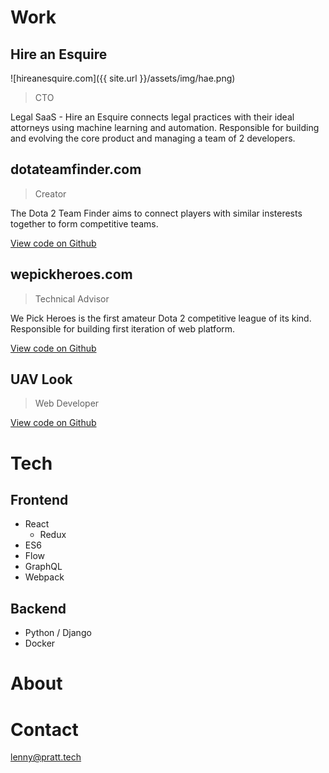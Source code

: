 # Work

## Hire an Esquire

![hireanesquire.com]({{ site.url }}/assets/img/hae.png)

> CTO

Legal SaaS - Hire an Esquire connects legal practices with their ideal attorneys using machine learning and 
automation. Responsible for building and evolving the core product and managing a team of 2 developers.

## dotateamfinder.com

> Creator

The Dota 2 Team Finder aims to connect players with similar insterests together to form competitive teams.

[View code on Github]()

## wepickheroes.com

> Technical Advisor

We Pick Heroes is the first amateur Dota 2 competitive league of its kind. Responsible for building first iteration 
of web platform.

[View code on Github]()

## UAV Look

> Web Developer

[View code on Github]()

# Tech

## Frontend

* React
  * Redux
* ES6
* Flow
* GraphQL
* Webpack

## Backend

* Python / Django
* Docker

# About

# Contact

[lenny@pratt.tech](mailto:lenny@pratt.tech)
